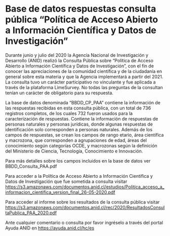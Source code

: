 # Base de datos respuestas consulta pública “Política de Acceso Abierto a Información Científica y Datos de Investigación”
Durante junio y julio del 2020 la Agencia Nacional de Investigación y Desarrollo (ANID) realizó la Consulta Pública sobre “Política de Acceso Abierto a Información Científica y Datos de Investigación”, con el fin de conocer las apreciaciones de la comunidad científica y de la ciudadanía en general sobre esta materia y que la Agencia implementará a partir del 2021. La consulta tuvo un carácter participativo no vinculante y fue aplicada a través de la plataforma LimeSurvey. No todas las preguntas de la consultan tenían un carácter de obligatorio para su respuesta. 

La base de datos denominada “BBDD_CP_PAA” contiene la información de las respuestas recibidas en esta consulta pública, con un total de 736 registros completos, de los cuales 732 fueron usados para la caracterización de respuestas.  Contiene la información de respuestas de personas naturales y personas jurídicas, donde algunas respuestas de identificación solo corresponden a personas naturales. Además de los campos de respuestas, se crean los campos de rango etario, área científica y macrozona, que corresponden a agrupaciones de edad, áreas del conocimiento según categorías OCDE, y macrozonas según la definición del Ministerio de Ciencia, Tecnología, Conocimiento e Innovación.  

Para más detalles sobre los campos incluidos en la base de datos ver BBDD_Consulta_PAA.pdf

Para acceder a la Política de Acceso Abierto a Información Científica y Datos de Investigación que fue sometida a consulta  visitar https://s3.amazonaws.com/documentos.anid.cl/estudios/Politica_acceso_a_informacion_cientifica_version_final_26-05-2020.pdf

Para acceder al informe sobre los resultados de la consulta pública visitar https://s3.amazonaws.com/documentos.anid.cl/rec/2020/ResultadosConsultaPublica_PAA_2020.pdf

Ante cualquier comentario o consulta por favor ingréselo a través del portal Ayuda ANID en https://ayuda.anid.cl/hc/es 

